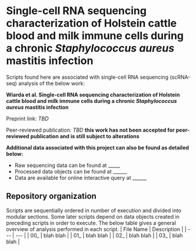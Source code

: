 # Single-cell RNA sequencing characterization of Holstein cattle blood and milk immune cells during a chronic *Staphylococcus aureus* mastitis infection

Scripts found here are associated with single-cell RNA sequencing (scRNA-seq) analysis of the below work:

**Wiarda et al. Single-cell RNA sequencing characterization of Holstein cattle blood and milk immune cells during a chronic *Staphylococcus aureus* mastitis infection**

Preprint link: *TBD*

Peer-reviewed publication: *TBD* **this work has not been accepted for peer-reviewed publication and is still subject to alterations**

**Additional data associated with this project can also be found as detailed below:**
* Raw sequencing data can be found at _____
* Processed data objects can be found at ______
* Data are available for online interactive query at ______

## Repository organization
Scripts are sequentially ordered in number of execution and divided into modular sections. Some later scripts depend on data objects created in preceding scripts in order to execute. The below table gives a general overview of analysis performed in each script.
| File Name | Description |
| --- | --- |
| 00_ | blah blah |
| 01_ | blah blah |
| 02_ | blah blah |
| 03_ | blah blah |
